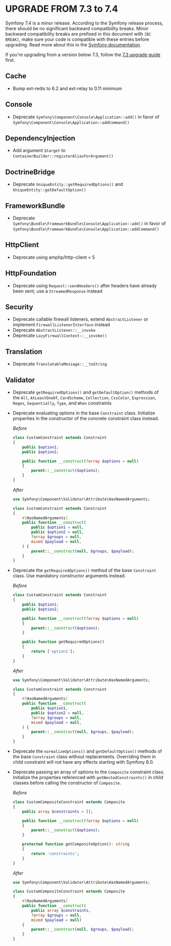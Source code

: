 UPGRADE FROM 7.3 to 7.4
=======================

Symfony 7.4 is a minor release. According to the Symfony release process, there should be no significant
backward compatibility breaks. Minor backward compatibility breaks are prefixed in this document with
`[BC BREAK]`, make sure your code is compatible with these entries before upgrading.
Read more about this in the [Symfony documentation](https://symfony.com/doc/7.4/setup/upgrade_minor.html).

If you're upgrading from a version below 7.3, follow the [7.3 upgrade guide](UPGRADE-7.3.md) first.

Cache
-----

 * Bump ext-redis to 6.2 and ext-relay to 0.11 minimum

Console
-------

 * Deprecate `Symfony\Component\Console\Application::add()` in favor of `Symfony\Component\Console\Application::addCommand()`

DependencyInjection
-------------------

 * Add argument `$target` to `ContainerBuilder::registerAliasForArgument()`

DoctrineBridge
--------------

 * Deprecate `UniqueEntity::getRequiredOptions()` and `UniqueEntity::getDefaultOption()`

FrameworkBundle
---------------

 * Deprecate `Symfony\Bundle\FrameworkBundle\Console\Application::add()` in favor of `Symfony\Bundle\FrameworkBundle\Console\Application::addCommand()`

HttpClient
----------

 * Deprecate using amphp/http-client < 5

HttpFoundation
--------------

 * Deprecate using `Request::sendHeaders()` after headers have already been sent; use a `StreamedResponse` instead

Security
--------

 * Deprecate callable firewall listeners, extend `AbstractListener` or implement `FirewallListenerInterface` instead
 * Deprecate `AbstractListener::__invoke`
 * Deprecate `LazyFirewallContext::__invoke()`

Translation
-----------

 * Deprecate `TranslatableMessage::__toString`

Validator
---------

 * Deprecate `getRequiredOptions()` and `getDefaultOption()` methods of the `All`, `AtLeastOneOf`, `CardScheme`, `Collection`,
   `CssColor`, `Expression`, `Regex`, `Sequentially`, `Type`, and `When` constraints
 * Deprecate evaluating options in the base `Constraint` class. Initialize properties in the constructor of the concrete constraint
   class instead.

   *Before*

   ```php
   class CustomConstraint extends Constraint
   {
       public $option1;
       public $option2;

       public function __construct(?array $options = null)
       {
           parent::__construct($options);
       }
   }
   ```

   *After*

   ```php
   use Symfony\Component\Validator\Attribute\HasNamedArguments;

   class CustomConstraint extends Constraint
   {
       #[HasNamedArguments]
       public function __construct(
           public $option1 = null,
           public $option2 = null,
           ?array $groups = null,
           mixed $payload = null,
       ) {
           parent::__construct(null, $groups, $payload);
       }
   }
   ```

 * Deprecate the `getRequiredOptions()` method of the base `Constraint` class. Use mandatory constructor arguments instead.

   *Before*

   ```php
   class CustomConstraint extends Constraint
   {
       public $option1;
       public $option2;

       public function __construct(?array $options = null)
       {
           parent::__construct($options);
       }

       public function getRequiredOptions()
       {
           return ['option1'];
       }
   }
   ```

   *After*

   ```php
   use Symfony\Component\Validator\Attribute\HasNamedArguments;

   class CustomConstraint extends Constraint
   {
       #[HasNamedArguments]
       public function __construct(
           public $option1,
           public $option2 = null,
           ?array $groups = null,
           mixed $payload = null,
       ) {
           parent::__construct(null, $groups, $payload);
       }
   }
   ```
 * Deprecate the `normalizeOptions()` and `getDefaultOption()` methods of the base `Constraint` class without replacements.
   Overriding them in child constraint will not have any effects starting with Symfony 8.0.
 * Deprecate passing an array of options to the `Composite` constraint class. Initialize the properties referenced with `getNestedConstraints()`
   in child classes before calling the constructor of `Composite`.

   *Before*

   ```php
   class CustomCompositeConstraint extends Composite
   {
       public array $constraints = [];

       public function __construct(?array $options = null)
       {
           parent::__construct($options);
       }

       protected function getCompositeOption(): string
       {
           return 'constraints';
       }
   }
   ```

   *After*

   ```php
   use Symfony\Component\Validator\Attribute\HasNamedArguments;

   class CustomCompositeConstraint extends Composite
   {
       #[HasNamedArguments]
       public function __construct(
           public array $constraints,
           ?array $groups = null,
           mixed $payload = null)
       {
           parent::__construct(null, $groups, $payload);
       }
   }
   ```
